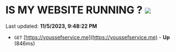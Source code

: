 # IS MY WEBSITE RUNNING ? [![](https://img.shields.io/static/v1?label=Sponsor&message=%E2%9D%A4&logo=GitHub&color=%23fe8e86)](https://github.com/sponsors/<username>)

Last updated: **11/5/2023, 9:48:22 PM**

- `GET` [https://youssefservice.me](https://youssefservice.me) - **Up** (846ms)
